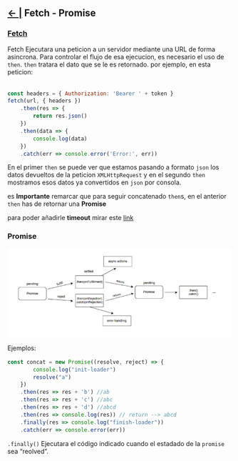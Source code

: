 
## [← |](https://github.com/VGamezz19/skylab-boot-notes/blob/master/semana03/)   Fetch - Promise


### [Fetch](https://developer.mozilla.org/es/docs/Web/API/Fetch_API)

Fetch Ejecutara una peticion a un servidor mediante una URL de forma asincrona.
Para controlar el flujo de esa ejecucion, es necesario el uso de `then`.
`then` tratara el dato que se le es retornado. por ejemplo, en esta peticion:
```javascript

const headers = { Authorization: 'Bearer ' + token }
fetch(url, { headers })
    .then(res => {
        return res.json()
    })
    .then(data => {
        console.log(data)
    })
    .catch(err => console.error('Error:', err))
```
En el primer `then` se puede ver que estamos pasando a formato `json` los datos devueltos de la peticion `XMLHttpRequest`
y en el segundo `then` mostramos esos datos ya convertidos en `json` por consola.

es **Importante** remarcar que para seguir concatenado `then`s, en el anterior `then` has de retornar una **Promise**

para poder añadirle **timeout** mirar este [link](https://davidwalsh.name/fetch-timeout)


### Promise

![Image](https://github.com/VGamezz19/skylab-boot-notes/blob/master/semana03/public/promise.png)

Ejemplos:

```javascript 
const concat = new Promise((resolve, reject) => {
        console.log("init-loader") 
        resolve("a")
    })
    .then(res => res + 'b') //ab
    .then(res => res + 'c') //abc
    .then(res => res + 'd') //abcd
    .then(res => console.log(res)) // return --> abcd
    .finally(res => console.log("finish-loader")) 
    .catch(err => console.error(err))
```

`.finally()` Ejecutara  el código indicado cuando el estadado de la `promise` sea “reolved”.
